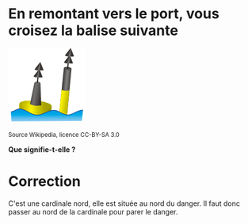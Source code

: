 # En remontant vers le port, vous croisez la balise suivante

![image](images/cardinale_nord.png)

<small>Source Wikipedia, licence CC-BY-SA 3.0</small>

**Que signifie-t-elle ?**

# Correction
C'est une cardinale nord, elle est située au nord du danger. Il faut donc passer au nord de la cardinale pour parer le danger.